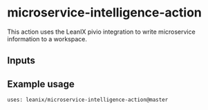 # microservice-intelligence-action

This action uses the LeanIX pivio integration to write microservice information to a workspace.

## Inputs

## Example usage
```
uses: leanix/microservice-intelligence-action@master
```
